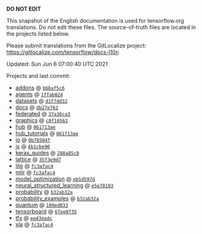 __DO NOT EDIT__

This snapshot of the English documentation is used for tensorflow.org
translations. Do not edit these files. The source-of-truth files are located in
the projects listed below.

Please submit translations from the GitLocalize project: https://gitlocalize.com/tensorflow/docs-l10n

Updated: Sun Jun  6 07:00:40 UTC 2021

Projects and last commit:

- [addons](https://github.com/tensorflow/addons/tree/master/docs) @ <a href='https://github.com/tensorflow/addons/commit/b68af5c611dd06894ad282ec263a92e1681c83db'><code>b68af5c6</code></a>
- [agents](https://github.com/tensorflow/agents/tree/master/docs) @ <a href='https://github.com/tensorflow/agents/commit/1ffab0241d5b0b5b5e6d11b62d88caa4a79feed8'><code>1ffab024</code></a>
- [datasets](https://github.com/tensorflow/datasets/tree/master/docs) @ <a href='https://github.com/tensorflow/datasets/commit/d1f74d32e75bca2f44d3209b3c03e38b69317e89'><code>d1f74d32</code></a>
- [docs](https://github.com/tensorflow/docs/tree/master/site/en) @ <a href='https://github.com/tensorflow/docs/commit/db27e762842ff3d1ca4f4f719222985ac6cfb41a'><code>db27e762</code></a>
- [federated](https://github.com/tensorflow/federated/tree/master/docs) @ <a href='https://github.com/tensorflow/federated/commit/37a36ca3fa981c6152e21c557c166b50b95e4c14'><code>37a36ca3</code></a>
- [graphics](https://github.com/tensorflow/graphics/tree/master/tensorflow_graphics/g3doc) @ <a href='https://github.com/tensorflow/graphics/commit/c0f165624783d7f7256d5d7931de7662f878d8b2'><code>c0f16562</code></a>
- [hub](https://github.com/tensorflow/hub/tree/master/docs) @ <a href='https://github.com/tensorflow/hub/commit/061713ae72e3bb24e80f4a35772649a9d06851db'><code>061713ae</code></a>
- [hub_tutorials](https://github.com/tensorflow/hub/tree/master/examples/colab) @ <a href='https://github.com/tensorflow/hub/commit/061713ae72e3bb24e80f4a35772649a9d06851db'><code>061713ae</code></a>
- [io](https://github.com/tensorflow/io/tree/master/docs) @ <a href='https://github.com/tensorflow/io/commit/0b70504f1425504e1c0149ee8cb8fd55cfb9082b'><code>0b70504f</code></a>
- [js](https://github.com/tensorflow/tfjs-website/tree/master/docs) @ <a href='https://github.com/tensorflow/tfjs-website/commit/4b1cbe9076f03e713de2772442b86c1e2ce68171'><code>4b1cbe90</code></a>
- [keras_guides](https://github.com/tensorflow/docs/tree/snapshot-keras/site/en/guide/keras) @ <a href='https://github.com/tensorflow/docs/commit/288a85c8c652050d802d4737ebf21d19254b6672'><code>288a85c8</code></a>
- [lattice](https://github.com/tensorflow/lattice/tree/master/docs) @ <a href='https://github.com/tensorflow/lattice/commit/35f3e9d7da7f90a700d7a903e1818e82965f245c'><code>35f3e9d7</code></a>
- [lite](https://github.com/tensorflow/tensorflow/tree/master/tensorflow/lite/g3doc) @ <a href='https://github.com/tensorflow/tensorflow/commit/fc3afac450629ce2b54073beea9cf40dafbb1964'><code>fc3afac4</code></a>
- [mlir](https://github.com/tensorflow/tensorflow/tree/master/tensorflow/compiler/mlir/g3doc) @ <a href='https://github.com/tensorflow/tensorflow/commit/fc3afac450629ce2b54073beea9cf40dafbb1964'><code>fc3afac4</code></a>
- [model_optimization](https://github.com/tensorflow/model-optimization/tree/master/tensorflow_model_optimization/g3doc) @ <a href='https://github.com/tensorflow/model-optimization/commit/eb5d597d34daca4537136604064ad2dcd39c5d16'><code>eb5d597d</code></a>
- [neural_structured_learning](https://github.com/tensorflow/neural-structured-learning/tree/master/g3doc) @ <a href='https://github.com/tensorflow/neural-structured-learning/commit/e5e78193b551244f6ff000dc2e4aae33880f0ffb'><code>e5e78193</code></a>
- [probability](https://github.com/tensorflow/probability/tree/master/tensorflow_probability/g3doc) @ <a href='https://github.com/tensorflow/probability/commit/b32ab32a267060b28e4cf54289a5edc0fe23b55d'><code>b32ab32a</code></a>
- [probability_examples](https://github.com/tensorflow/probability/tree/master/tensorflow_probability/examples/jupyter_notebooks) @ <a href='https://github.com/tensorflow/probability/commit/b32ab32a267060b28e4cf54289a5edc0fe23b55d'><code>b32ab32a</code></a>
- [quantum](https://github.com/tensorflow/quantum/tree/master/docs) @ <a href='https://github.com/tensorflow/quantum/commit/109ed03362ccf457f68dd8edf744deb9a5a64182'><code>109ed033</code></a>
- [tensorboard](https://github.com/tensorflow/tensorboard/tree/master/docs) @ <a href='https://github.com/tensorflow/tensorboard/commit/67ee0f354756bdfdc4effae92ccba6034fedbf6a'><code>67ee0f35</code></a>
- [tfx](https://github.com/tensorflow/tfx/tree/master/docs) @ <a href='https://github.com/tensorflow/tfx/commit/ee43eadc7bb84115a811e518611d41c1fc90b0af'><code>ee43eadc</code></a>
- [xla](https://github.com/tensorflow/tensorflow/tree/master/tensorflow/compiler/xla/g3doc) @ <a href='https://github.com/tensorflow/tensorflow/commit/fc3afac450629ce2b54073beea9cf40dafbb1964'><code>fc3afac4</code></a>

